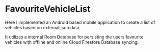 # FavouriteVehicleList

Here I implemented an Android based mobile application to create a list of vehicles based on external json data. 

It utilizes a internal Room Database for persisting the users favourite vehicles with offline and online Cloud Firestore Database syncing.
